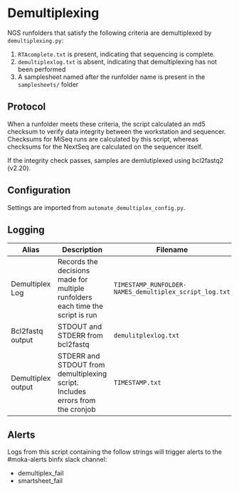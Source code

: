 # Demultiplexing

NGS runfolders that satisfy the following criteria are demultiplexed by `demultiplexing.py`:

1. `RTAcomplete.txt` is present, indicating that sequencing is complete.
1. `demultiplexlog.txt` is absent, indicating that demultiplexing has not been performed
1. A samplesheet named after the runfolder name is present in the `samplesheets/` folder

## Protocol
When a runfolder meets these criteria, the script calculated an md5 checksum to verify data integrity between the workstation and sequencer. Checksums for MiSeq runs are calculated by this script, whereas checksums for the NextSeq are calculated on the sequencer itself.

If the integrity check passes, samples are demlutiplexed using bcl2fastq2 (v2.20).

## Configuration

Settings are imported from `automate_demultiplex_config.py`.

## Logging

| Alias | Description | Filename | Location
|------|----------|---------|-----------|
|Demultiplex Log|Records the decisions made for multiple runfolders each time the script is run|`TIMESTAMP_RUNFOLDER-NAMES_demultiplex_script_log.txt`| /usr/local/src/mokaguys/automate_demultiplexing_logfiles/Demultiplexing_log_files/
|Bcl2fastq output| STDOUT and STDERR from bcl2fastq | `demulitplexlog.txt` | Within the runfolder
|Demultiplex output| STDERR and STDOUT from demultiplexing script. Includes errors from the cronjob | `TIMESTAMP.txt` | /usr/local/src/mokaguys/automate_demultiplexing_logfiles/Demultiplexing_stdout

## Alerts

Logs from this script containing the follow strings will trigger alerts to the #moka-alerts binfx slack channel:

* demultiplex_fail
* smartsheet_fail